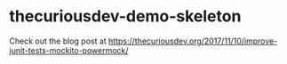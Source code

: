 # thecuriousdev-demo-skeleton
Check out the blog post at https://thecuriousdev.org/2017/11/10/improve-junit-tests-mockito-powermock/
